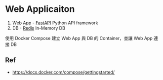 # Web Applicaiton

1. Web App - [FastAPI](https://fastapi.tiangolo.com/) Python API framework
2. DB - [Redis](https://redis.io/) In-Memory DB

使用 Docker Compose 建立 Web App 與 DB 的 Container，並讓 Web App 連接 DB

## Ref

- https://docs.docker.com/compose/gettingstarted/
